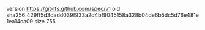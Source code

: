 version https://git-lfs.github.com/spec/v1
oid sha256:429ff5d3dadd039f933a2d4bf9045158a328b04de6b5dc5d76e481e1ea14ca09
size 755
